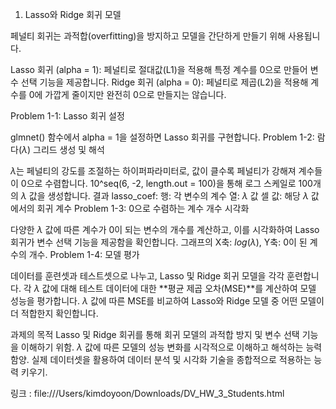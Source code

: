 1. Lasso와 Ridge 회귀 모델

페널티 회귀는 과적합(overfitting)을 방지하고 모델을 간단하게 만들기 위해 사용됩니다.

Lasso 회귀 (alpha = 1): 페널티로 절대값(L1)을 적용해 특정 계수를 0으로 만들어 변수 선택 기능을 제공합니다.
Ridge 회귀 (alpha = 0): 페널티로 제곱(L2)을 적용해 계수를 0에 가깝게 줄이지만 완전히 0으로 만들지는 않습니다.


Problem 1-1: Lasso 회귀 설정

glmnet() 함수에서 alpha = 1을 설정하면 Lasso 회귀를 구현합니다.
Problem 1-2: 람다($\lambda$) 그리드 생성 및 해석

$\lambda$는 페널티의 강도를 조절하는 하이퍼파라미터로, 값이 클수록 페널티가 강해져 계수들이 0으로 수렴합니다.
10^seq(6, -2, length.out = 100)을 통해 로그 스케일로 100개의 $\lambda$ 값을 생성합니다.
결과 lasso_coef:
행: 각 변수의 계수
열: $\lambda$ 값
셀 값: 해당 $\lambda$ 값에서의 회귀 계수
Problem 1-3: 0으로 수렴하는 계수 개수 시각화

다양한 $\lambda$ 값에 따른 계수가 0이 되는 변수의 개수를 계산하고, 이를 시각화하여 Lasso 회귀가 변수 선택 기능을 제공함을 확인합니다.
그래프의 X축: $log(\lambda)$, Y축: 0이 된 계수의 개수.
Problem 1-4: 모델 평가

데이터를 훈련셋과 테스트셋으로 나누고, Lasso 및 Ridge 회귀 모델을 각각 훈련합니다.
각 $\lambda$ 값에 대해 테스트 데이터에 대한 **평균 제곱 오차(MSE)**를 계산하여 모델 성능을 평가합니다.
$\lambda$ 값에 따른 MSE를 비교하여 Lasso와 Ridge 모델 중 어떤 모델이 더 적합한지 확인합니다.


과제의 목적
Lasso 및 Ridge 회귀를 통해 회귀 모델의 과적합 방지 및 변수 선택 기능을 이해하기 위함.
$\lambda$ 값에 따른 모델의 성능 변화를 시각적으로 이해하고 해석하는 능력 함양.
실제 데이터셋을 활용하여 데이터 분석 및 시각화 기술을 종합적으로 적용하는 능력 키우기.



링크 : file:///Users/kimdoyoon/Downloads/DV_HW_3_Students.html
